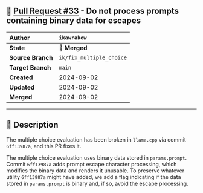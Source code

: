 ## 🔀 [Pull Request #33](https://github.com/ikawrakow/ik_llama.cpp/pull/33) - Do not process prompts containing binary data for escapes

| **Author** | `ikawrakow` |
| :--- | :--- |
| **State** | 🔀 **Merged** |
| **Source Branch** | `ik/fix_multiple_choice` |
| **Target Branch** | `main` |
| **Created** | 2024-09-02 |
| **Updated** | 2024-09-02 |
| **Merged** | 2024-09-02 |

---

## 📄 Description

The multiple choice evaluation has been broken in `llama.cpp` via commit `6ff13987a`, and this PR fixes it.

The multiple choice evaluation uses binary data stored in `params.prompt`. Commit `6ff13987a` adds prompt escape character processing, which modifies the binary data and renders it unusable. To preserve whatever utility `6ff13987a` might have added, we add a flag indicating if the data stored in `params.prompt` is binary and, if so, avoid the escape processing.